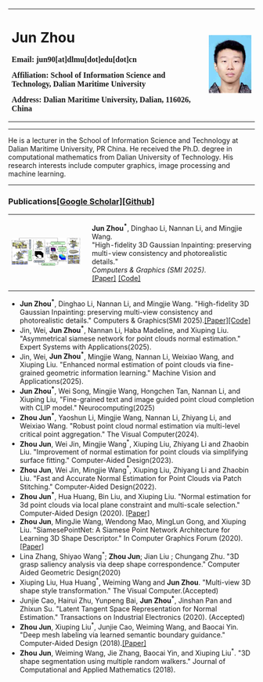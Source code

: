 <table border="0">
  <tr>
    <td width="80%">
      <h1>Jun Zhou</h1>
      <p><b>
        <font size="3" face="Verdana">
          Email: jun90[at]dlmu[dot]edu[dot]cn
        </font>
      </b></p>
      <p><b>
        <font size="3" face="Verdana">
          Affiliation: School of Information Science and Technology, Dalian Maritime University
        </font>
      </b></p>
      <p><b>
        <font size="3" face="Verdana">
          Address: Dalian Maritime University, Dalian, 116026, China
        </font>
      </b></p>
    </td>
    <td width="20%">
      <img src="./photo2.jpg" width="100%">
    </td>
  </tr>
</table>

---

He is a lecturer in the School of Information Science and Technology at Dalian Maritime University, PR China. He  received the Ph.D. degree in computational mathematics from Dalian University of Technology. His research interests include computer graphics, image processing and machine learning.

---

### Publications[[Google Scholar]](https://scholar.google.com/citations?user=R1BlW14AAAAJ&hl=en)[[Github]](https://github.com/ABc90)

<table>
<tr>
<td width="150px">
  <img src="./pipeline.jpg" alt="Teaser" width="140px">
</td>
<td>

**Jun Zhou<sup>*</sup>**, Dinghao Li, Nannan Li, and Mingjie Wang.  
"High-fidelity 3D Gaussian Inpainting: preserving multi-view consistency and photorealistic details."  
*Computers & Graphics (SMI 2025).*  
[[Paper]](https://arxiv.org/pdf/2507.18023) [[Code]](https://github.com/xzdmx/hf-gs)

</td>
</tr>
</table>



* **Jun Zhou<sup>*</sup>**, Dinghao Li, Nannan Li, and Mingjie Wang. "High-fidelity 3D Gaussian Inpainting: preserving multi-view consistency and photorealistic details." Computers & Graphics(SMI 2025).[[Paper]](https://arxiv.org/pdf/2507.18023)[[Code]](https://github.com/xzdmx/hf-gs)
* Jin, Wei, **Jun Zhou<sup>*</sup>**, Nannan Li, Haba Madeline, and Xiuping Liu. "Asymmetrical siamese network for point clouds normal estimation." Expert Systems with Applications(2025).
* Jin, Wei, **Jun Zhou<sup>*</sup>**, Mingjie Wang, Nannan Li, Weixiao Wang, and Xiuping Liu. "Enhanced normal estimation of point clouds via fine-grained geometric information learning." Machine Vision and Applications(2025).
* **Jun Zhou<sup>*</sup>**, Wei Song, Mingjie Wang, Hongchen Tan, Nannan Li, and Xiuping Liu, "Fine-grained text and image guided point cloud completion with CLIP model." Neurocomputing(2025)
* **Zhou Jun<sup>*</sup>**, Yaoshun Li, Mingjie Wang, Nannan Li, Zhiyang Li, and Weixiao Wang. "Robust point cloud normal estimation via multi-level critical point aggregation." The Visual Computer(2024).
* **Zhou Jun**, Wei Jin, Mingjie Wang<sup>*</sup>, Xiuping Liu, Zhiyang Li and Zhaobin Liu. "Improvement of normal estimation for point clouds via simplifying surface fitting." Computer-Aided Design(2023).
* **Zhou Jun**, Wei Jin, Mingjie Wang<sup>*</sup>, Xiuping Liu, Zhiyang Li and Zhaobin Liu. "Fast and Accurate Normal Estimation for Point Clouds via Patch Stitching." Computer-Aided Design(2022).
* **Zhou Jun<sup>*</sup>**, Hua Huang, Bin Liu, and Xiuping Liu. "Normal estimation for 3d point clouds via local plane constraint and multi-scale selection." Computer-Aided Design (2020). [[Paper]](https://arxiv.org/pdf/1910.08537.pdf)
* **Zhou Jun**, MingJie Wang, Wendong Mao, MingLun Gong, and Xiuping Liu. "SiamesePointNet: A Siamese Point Network Architecture for Learning 3D Shape Descriptor." In Computer Graphics Forum (2020). [[Paper]](https://onlinelibrary.wiley.com/doi/abs/10.1111/cgf.13804)
* Lina Zhang, Shiyao Wang<sup>*</sup>; **Zhou Jun**; Jian Liu ; Chungang Zhu. "3D grasp saliency analysis via deep shape correspondence." Computer Aided Geometric Design(2020)
* Xiuping Liu, Hua Huang<sup>*</sup>, Weiming Wang and **Jun Zhou**. "Multi-view 3D shape style transformation." The Visual Computer.(Accepted)
* Junjie Cao, Hairui Zhu, Yunpeng Bai, **Jun Zhou<sup>*</sup>**, Jinshan Pan and Zhixun Su. "Latent Tangent Space Representation for Normal Estimation." Transactions on Industrial Electronics (2020). (Accepted)
* **Zhou Jun**, Xiuping Liu<sup>*</sup>, Junjie Cao, Weiming Wang, and Baocai Yin. "Deep mesh labeling via learned semantic boundary guidance." Computer-Aided Design (2018).[[Paper]](https://www.sciencedirect.com/science/article/abs/pii/S001044851830054X)
* **Zhou Jun**, Weiming Wang, Jie Zhang, Baocai Yin, and Xiuping Liu<sup>*</sup>. "3D shape segmentation using multiple random walkers." Journal of Computational and Applied Mathematics (2018).



